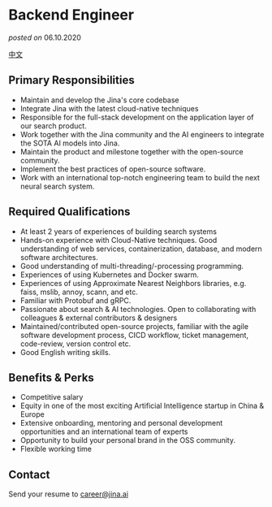 # Backend Engineer
*posted on* 06.10.2020

[中文](full-stack-engineer.zh.md)

## Primary Responsibilities

- Maintain and develop the Jina's core codebase
- Integrate Jina with the latest cloud-native techniques
- Responsible for the full-stack development on the application layer of our search product.
- Work together with the Jina community and the AI engineers to integrate the SOTA AI models into Jina.
- Maintain the product and milestone together with the open-source community.
- Implement the best practices of open-source software.
- Work with an international top-notch engineering team to build the next neural search system.
 

## Required Qualifications

- At least 2 years of experiences of building search systems
- Hands-on experience with Cloud-Native techniques. Good understanding of web services, containerization, database, and modern software architectures.
- Good understanding of multi-threading/-processing programming.
- Experiences of using Kubernetes and Docker swarm. 
- Experiences of using Approximate Nearest Neighbors libraries, e.g. faiss, mslib, annoy, scann, and etc.
- Familiar with Protobuf and gRPC.
- Passionate about search & AI technologies. Open to collaborating with colleagues & external contributors & designers
- Maintained/contributed open-source projects, familiar with the agile software development process, CICD workflow, ticket management, code-review, version control etc.
- Good English writing skills.
 

## Benefits & Perks

- Competitive salary
- Equity in one of the most exciting Artificial Intelligence startup in China & Europe
- Extensive onboarding, mentoring and personal development opportunities and an international team of experts
- Opportunity to build your personal brand in the OSS community.
- Flexible working time


## Contact

Send your resume to career@jina.ai